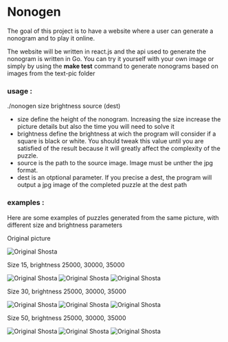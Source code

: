 # Nonogen

The goal of this project is to have a website where a user can generate a nonogram and to play it online.

The website will be written in react.js and the api used to generate the nonogram is written in Go.
You can try it yourself with your own image or simply by using the **make test** command to generate nonograms based on images from the text-pic folder

### usage :
./nonogen size brightness source (dest)
* size define the height of the nonogram. Increasing the size increase the picture details but also the time you will need to solve it
* brightness define the brightness at wich the program will consider if a square is black or white. You should tweak this value until you are satisfied of the result because it will greatly affect the complexity of the puzzle.
* source is the path to the source image. Image must be unther the jpg format.
* dest is an otptional parameter. If you precise a dest, the program will output a jpg image of the completed puzzle at the dest path


### examples :

Here are some examples of puzzles generated from the same picture, with different size and brightness parameters

Original picture

![Original Shosta](https://i.imgur.com/yndINV8.jpg)

Size 15, brightness 25000, 30000, 35000

![Original Shosta](https://i.imgur.com/KS8hl7W.jpg)
![Original Shosta](https://i.imgur.com/cy5Udgw.jpg)
![Original Shosta](https://i.imgur.com/ncmat1l.jpg)

Size 30, brightness 25000, 30000, 35000

![Original Shosta](https://i.imgur.com/uPzO8eI.jpg)
![Original Shosta](https://i.imgur.com/qMTffuA.jpg)
![Original Shosta](https://i.imgur.com/IhdnWE7.jpg)

Size 50, brightness 25000, 30000, 35000

![Original Shosta](https://i.imgur.com/dagwsJu.jpg)
![Original Shosta](https://i.imgur.com/OTl76ws.jpg)
![Original Shosta](https://i.imgur.com/DkjYfnl.jpg)

